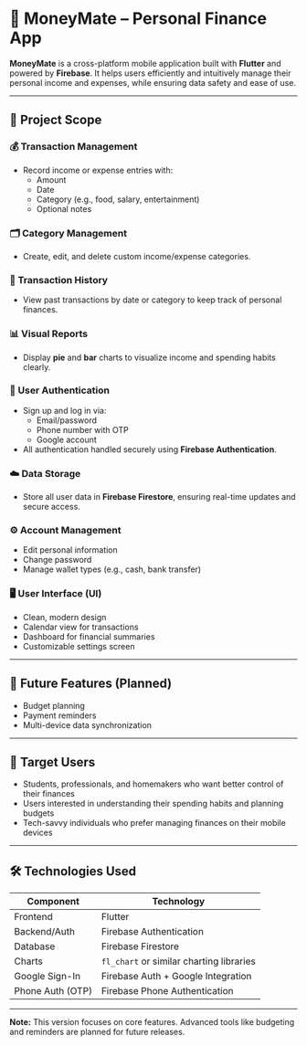 # 📱 MoneyMate – Personal Finance App

**MoneyMate** is a cross-platform mobile application built with **Flutter** and powered by **Firebase**. It helps users efficiently and intuitively manage their personal income and expenses, while ensuring data safety and ease of use.

---

## 🎯 Project Scope

### 💰 Transaction Management
- Record income or expense entries with:
  - Amount
  - Date
  - Category (e.g., food, salary, entertainment)
  - Optional notes

### 🗂️ Category Management
- Create, edit, and delete custom income/expense categories.

### 📜 Transaction History
- View past transactions by date or category to keep track of personal finances.

### 📊 Visual Reports
- Display **pie** and **bar** charts to visualize income and spending habits clearly.

### 🔐 User Authentication
- Sign up and log in via:
  - Email/password
  - Phone number with OTP
  - Google account  
- All authentication handled securely using **Firebase Authentication**.

### ☁️ Data Storage
- Store all user data in **Firebase Firestore**, ensuring real-time updates and secure access.

### ⚙️ Account Management
- Edit personal information
- Change password
- Manage wallet types (e.g., cash, bank transfer)

### 🖥️ User Interface (UI)
- Clean, modern design
- Calendar view for transactions
- Dashboard for financial summaries
- Customizable settings screen

---

## 🚧 Future Features (Planned)
- Budget planning
- Payment reminders
- Multi-device data synchronization

---

## 👤 Target Users
- Students, professionals, and homemakers who want better control of their finances
- Users interested in understanding their spending habits and planning budgets
- Tech-savvy individuals who prefer managing finances on their mobile devices

---

## 🛠️ Technologies Used

| Component              | Technology                               |
|------------------------|-------------------------------------------|
| Frontend               | Flutter                                   |
| Backend/Auth           | Firebase Authentication                   |
| Database               | Firebase Firestore                        |
| Charts                 | `fl_chart` or similar charting libraries |
| Google Sign-In         | Firebase Auth + Google Integration        |
| Phone Auth (OTP)       | Firebase Phone Authentication             |

---

**Note:** This version focuses on core features. Advanced tools like budgeting and reminders are planned for future releases.
